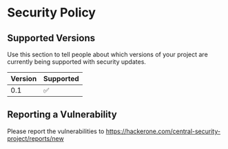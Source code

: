 # Security Policy

## Supported Versions

Use this section to tell people about which versions of your project are
currently being supported with security updates.

| Version | Supported          |
| ------- | ------------------ |
| 0.1     | :white_check_mark: |


## Reporting a Vulnerability

Please report the vulnerabilities to https://hackerone.com/central-security-project/reports/new
